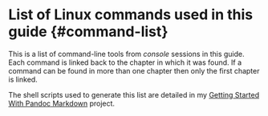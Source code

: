 <!-- -->
# List of Linux commands used in this guide {#command-list}

This is a list of command-line tools from *console* sessions in this guide.
Each command is linked back to the chapter in which it was found.  If a
command can be found in more than one chapter then only the first chapter
is linked.

The shell scripts used to generate this list are detailed in my
[Getting Started With Pandoc Markdown][cmdlist] project.

[cmdlist]: https://deatrich.github.io/doc-with-pandoc-markdown/current/doc-with-pandoc-markdown.html#chapter-5


